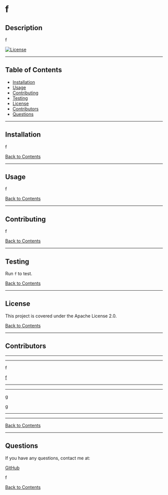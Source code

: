# f
## Description 

f

[![License](https://img.shields.io/badge/License-Apache%202.0-blue.svg)](https://opensource.org/licenses/Apache-2.0)

---

## Table of Contents 

- [Installation](#installation)
- [Usage](#usage)
- [Contributing](#contributing)
- [Testing](#testing)
- [License](#license)
- [Contributors](#contributors)
- [Questions](#questions)

---

## Installation

f

[Back to Contents](#table-of-contents)

---

## Usage

f

[Back to Contents](#table-of-contents)

---

## Contributing

f

[Back to Contents](#table-of-contents)

---

## Testing

Run `f` to test.

[Back to Contents](#table-of-contents)

---

## License

This project is covered under the Apache License 2.0.

[Back to Contents](#table-of-contents)
  
---

## Contributors



---
---
    
f
    
[f](https://github.com/f)

---
---
    
g
    
[g](https://github.com/g)

---
---

[Back to Contents](#table-of-contents)
  
---
  
## Questions

If you have any questions, contact me at:

[GitHub](https://github.com/f)
  
f

[Back to Contents](#table-of-contents)
